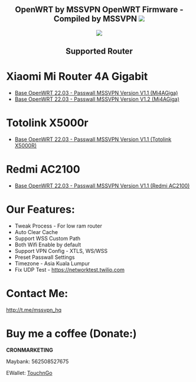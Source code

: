 <h2 align="center">
OpenWRT by MSSVPN
OpenWRT Firmware - Compiled by MSSVPN
<img src="https://img.shields.io/badge/Version-1.1.0-blue.svg"></h2>

<p align="center"><img src="https://forum.openwrt.org/uploads/default/original/3X/2/9/2965b316403db302c535cae40139e8c49bbad6e3.png"></p>
<h2 align="center">
Supported Router
</h2>

# Xiaomi Mi Router 4A Gigabit
* <a href="https://github.com/mssvpn/OpenWRT_by_MSSVPN/raw/main/OpenWrt-22.03.0-MSSVPN-V1.1%20WSS%20Mi4AGiga.bin">Base OpenWRT 22.03 - Passwall MSSVPN Version V1.1 (Mi4AGiga)</a>
* <a href="https://github.com/mssvpn/OpenWRT_by_MSSVPN/raw/main/OpenWrt-22.03.0-MSSVPN-V1.2%20WSS%20Mi4AGiga.bin">Base OpenWRT 22.03 - Passwall MSSVPN Version V1.2 (Mi4AGiga)</a>

# Totolink X5000r
* <a href="https://github.com/mssvpn/OpenWRT_by_MSSVPN/raw/main/OpenWrt-22.03.0-MSSVPN-V1.1%20WSS%20Totolink%20X5000R.bin">Base OpenWRT 22.03 - Passwall MSSVPN Version V1.1 (Totolink X5000R)</a>

# Redmi AC2100
* <a href="https://github.com/mssvpn/OpenWRT_by_MSSVPN/raw/main/OpenWrt-22.03.0-MSSVPN-V1.1%20WSS%20Redmi%20AC2100.bin">Base OpenWRT 22.03 - Passwall MSSVPN Version V1.1 (Redmi AC2100)</a>

# Our Features:
* Tweak Process - For low ram router
* Auto Clear Cache
* Support WSS Custom Path
* Both Wifi Enable by default
* Support VPN Config - XTLS, WS/WSS
* Preset Passwall Settings
* Timezone - Asia Kuala Lumpur
* Fix UDP Test - https://networktest.twilio.com

# Contact Me:
http://t.me/mssvpn_hq

# Buy me a coffee (Donate:)
<b>CRONMARKETING</b><p></p>
Maybank: 562508527675<p></p>
EWallet: <a href="https://payment.tngdigital.com.my/sc/bDLnAXzAbu">TouchnGo</a>

